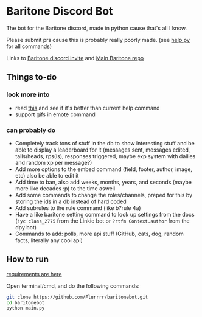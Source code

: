 # Baritone Discord Bot
The bot for the Baritone discord, made in python cause that's all I know.

Please submit prs cause this is probably really poorly made. (see [help.py](cogs/help.py) for all commands)

Links to [Baritone discord invite](https://discord.gg/s6fRBAUpmr) and [Main Baritone repo](https://github.com/cabaletta/baritone)
## Things to-do
### look more into
*   read [this](https://gist.github.com/InterStella0/b78488fb28cadf279dfd3164b9f0cf96) and see if it's better than current help command
*   support gifs in emote command
### can probably do
*   Completely track tons of stuff in the db to show interesting stuff and be able to display a leaderboard for it (messages sent, messages edited, tails/heads, rps(ls), responses triggered, maybe exp system with dailies and random xp per message?)
*   Add more options to the embed command (field, footer, author, image, etc) also be able to edit it
*   Add time to ban, also add weeks, months, years, and seconds (maybe more like decades :p) to the time aswell
*   Add some commands to change the roles/channels, preped for this by storing the ids in a db instead of hard coded
*   Add subrules to the rule command (like b?rule 4a)
*   Have a like baritone setting command to look up settings from the docs (`!yc class_2775` from the Linkie bot or `?rtfm Context.author` from the dpy bot)
*   Commands to add: polls, more api stuff (GitHub, cats, dog, random facts, literally any cool api)
## How to run
[requirements are here](requirements.txt)

Open terminal/cmd, and do the following commands:
```bash
git clone https://github.com/Flurrrr/baritonebot.git
cd baritonebot
python main.py
```
